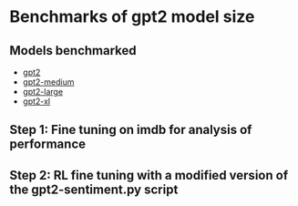 # Benchmarks of gpt2 model size 

## Models benchmarked
- [gpt2]()
- [gpt2-medium]()
- [gpt2-large]()
- [gpt2-xl]()

## Step 1: Fine tuning on imdb for analysis of performance

## Step 2: RL fine tuning with a modified version of the gpt2-sentiment.py script